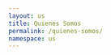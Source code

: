 ```yaml
---
layout: us
title: Quienes Somos
permalink: /quienes-somos/
namespace: us
---
```


<!-- {% translate_file us.md %} -->
